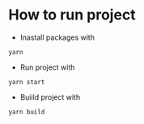 # How to run project

- Inastall packages with 

`yarn`

- Run project with

`yarn start`

- Buiild project with

`yarn build`
